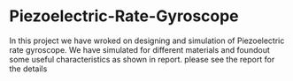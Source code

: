# Piezoelectric-Rate-Gyroscope

In this project we have wroked on designing and simulation of Piezoelectric rate gyroscope. We have simulated for different materials and foundout some useful characteristics as shown in report.
please see the report for the details 
